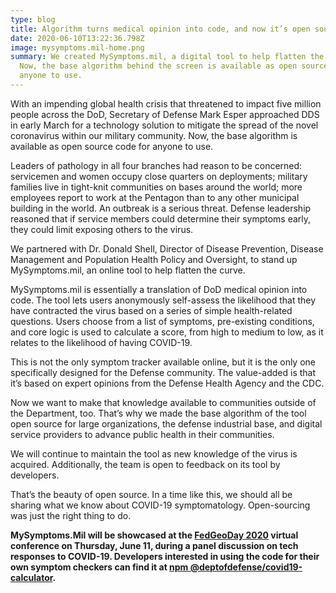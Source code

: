 ```yaml
---
type: blog
title: Algorithm turns medical opinion into code, and now it’s open source
date: 2020-06-10T13:22:36.798Z
image: mysymptoms.mil-home.png
summary: We created MySymptoms.mil, a digital tool to help flatten the curve.
  Now, the base algorithm behind the screen is available as open source code for
  anyone to use.
---
```

With an impending global health crisis that threatened to impact five million people across the DoD, Secretary of Defense Mark Esper approached DDS in early March for a technology solution to mitigate the spread of the novel coronavirus within our military community. Now, the base algorithm is available as open source code for anyone to use.

Leaders of pathology in all four branches had reason to be concerned: servicemen and women occupy close quarters on deployments; military families live in tight-knit communities on bases around the world; more employees report to work at the Pentagon than to any other municipal building in the world. An outbreak is a serious threat. Defense leadership reasoned that if service members could determine their symptoms early, they could limit exposing others to the virus.

We partnered with Dr. Donald Shell, Director of Disease Prevention, Disease Management and Population Health Policy and Oversight, to stand up MySymptoms.mil, an online tool to help flatten the curve.

MySymptoms.mil is essentially a translation of DoD medical opinion into code. The tool lets users anonymously self-assess the likelihood that they have contracted the virus based on a series of simple health-related questions. Users choose from a list of symptoms, pre-existing conditions, and core logic is used to calculate a score, from high to medium to low, as it relates to the likelihood of having COVID-19.

This is not the only symptom tracker available online, but it is the only one specifically designed for the Defense community. The value-added is that it’s based on expert opinions from the Defense Health Agency and the CDC.

Now we want to make that knowledge available to communities outside of the Department, too. That’s why we made the base algorithm of the tool open source for large organizations, the defense industrial base, and digital service providers to advance public health in their communities.

We will continue to maintain the tool as new knowledge of the virus is acquired. Additionally, the team is open to feedback on its tool by developers.

That’s the beauty of open source. In a time like this, we should all be sharing what we know about COVID-19 symptomatology. Open-sourcing was just the right thing to do.

**MySymptoms.Mil will be showcased at the [FedGeoDay 2020](https://fedgeo.us/) virtual conference on Thursday, June 11, during a panel discussion on tech responses to COVID-19. Developers interested in using the code for their own symptom checkers can find it at [npm @deptofdefense/covid19-calculator](https://www.npmjs.com/package/@deptofdefense/covid19-calculator).**